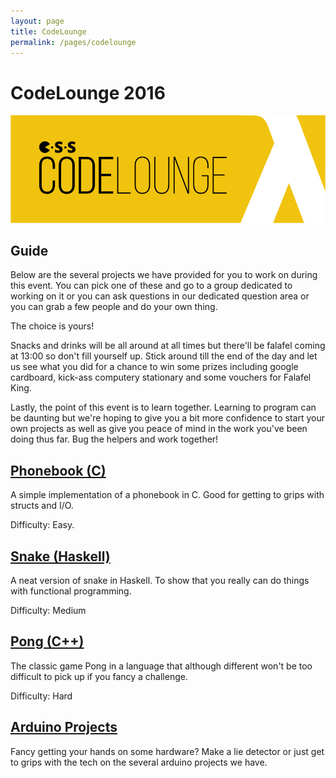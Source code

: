 ```yaml
---
layout: page
title: CodeLounge
permalink: /pages/codelounge
---
```


# CodeLounge 2016

![CodeLounge](/assets/images/contrib/events/2016-11-05-codelounge/codelounge-cover-image.png)

## Guide

Below are the several projects we have provided for you to work on during this event. You can pick one of these and go to a group dedicated to working on it or you can ask questions in our dedicated question area or you can grab a few people and do your own thing.

The choice is yours!

Snacks and drinks will be all around at all times but there'll be falafel coming at 13:00 so don't fill yourself up. Stick around till the end of the day and let us see what you did for a chance to win some prizes including google cardboard, kick-ass computery stationary and some vouchers for Falafel King.

Lastly, the point of this event is to learn together. Learning to program can be daunting but we're hoping to give you a bit more confidence to start your own projects as well as give you peace of mind in the work you've been doing thus far. Bug the helpers and work together!

## [Phonebook (C)](/pages/2016-11-05-codelounge/phonebook)
A simple implementation of a phonebook in C. Good for getting to grips with structs and I/O.

Difficulty: Easy.
## [Snake (Haskell)](/pages/2016-11-05-codelounge/snake)

A neat version of snake in Haskell. To show that you really can do things with functional programming.

Difficulty: Medium

## [Pong (C++)](/pages/2016-11-05-codelounge/pong)

The classic game Pong in a language that although different won't be too difficult to pick up if you fancy a challenge.

Difficulty: Hard

## [Arduino Projects](/pages/2016-11-05-codelounge/arduio)

Fancy getting your hands on some hardware? Make a lie detector or just get to grips with the tech on the several arduino projects we have.
